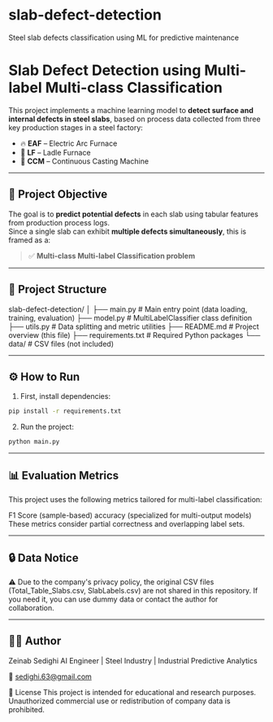 # slab-defect-detection
Steel slab defects classification using ML for predictive maintenance
# Slab Defect Detection using Multi-label Multi-class Classification

This project implements a machine learning model to **detect surface and internal defects in steel slabs**, based on process data collected from three key production stages in a steel factory:

- 🔥 **EAF** – Electric Arc Furnace  
- 🧪 **LF** – Ladle Furnace  
- 🌊 **CCM** – Continuous Casting Machine  

---

## 🎯 Project Objective

The goal is to **predict potential defects** in each slab using tabular features from production process logs.  
Since a single slab can exhibit **multiple defects simultaneously**, this is framed as a:

> ✅ **Multi-class Multi-label Classification problem**

---

## 🧱 Project Structure
slab-defect-detection/
│
├── main.py # Main entry point (data loading, training, evaluation)
├── model.py # MultiLabelClassifier class definition
├── utils.py # Data splitting and metric utilities
├── README.md # Project overview (this file)
├── requirements.txt # Required Python packages
└── data/ # CSV files (not included)

---

## ⚙️ How to Run

1. First, install dependencies:

```bash
pip install -r requirements.txt
```
2. Run the project:

```bash
python main.py
```
---

## 📊 Evaluation Metrics
This project uses the following metrics tailored for multi-label classification:

F1 Score (sample-based)
accuracy (specialized for multi-output models)
These metrics consider partial correctness and overlapping label sets.

---

## 🔒 Data Notice
⚠️ Due to the company's privacy policy, the original CSV files (Total_Table_Slabs.csv, SlabLabels.csv) are not shared in this repository.
If you need it, you can use dummy data or contact the author for collaboration.

---

## 👩‍💻 Author
Zeinab Sedighi
AI Engineer | Steel Industry | Industrial Predictive Analytics

📧 sedighi.63@gmail.com

📄 License
This project is intended for educational and research purposes. Unauthorized commercial use or redistribution of company data is prohibited. 
